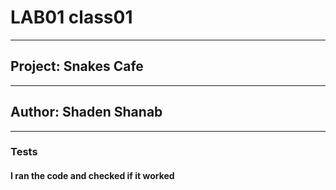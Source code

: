 # LAB01 class01

-----------

## Project: Snakes Cafe

-----------

## Author: Shaden Shanab

-----------

### Tests

#### I ran the code and checked if it worked
